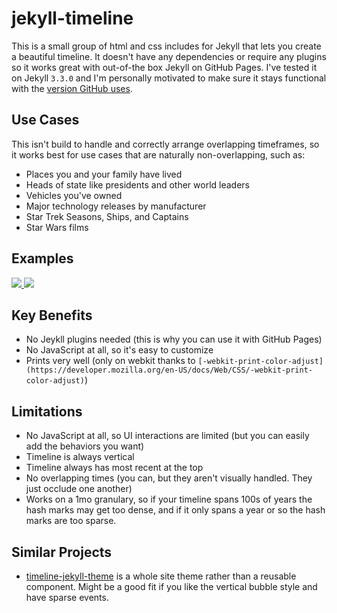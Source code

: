 # jekyll-timeline

This is a small group of html and css includes for Jekyll that lets you create a beautiful timeline. It doesn't have any dependencies or require any plugins so it works great with out-of-the box Jekyll on GitHub Pages. I've tested it on Jekyll `3.3.0` and I'm personally motivated to make sure it stays functional with the [version GitHub uses](https://pages.github.com/versions/).

## Use Cases

This isn't build to handle and correctly arrange overlapping timeframes, so it works best for use cases that are naturally non-overlapping, such as:

* Places you and your family have lived
* Heads of state like presidents and other world leaders
* Vehicles you've owned
* Major technology releases by manufacturer
* Star Trek Seasons, Ships, and Captains
* Star Wars films

## Examples

<a href="http://simple.gy/resume/pretty">
<img src="https://cloud.githubusercontent.com/assets/548809/20337440/62388d9c-ab8e-11e6-83ba-6d3526e2f969.png"/>
</a>
<a href="http://simple.gy/siblings/">
<img src="https://cloud.githubusercontent.com/assets/548809/20337453/80be6822-ab8e-11e6-9cb1-155adf5dba15.png"/>
</a>
</p>

## Key Benefits

* No Jeykll plugins needed (this is why you can use it with GitHub Pages)
* No JavaScript at all, so it's easy to customize
* Prints very well (only on webkit thanks to `[-webkit-print-color-adjust](https://developer.mozilla.org/en-US/docs/Web/CSS/-webkit-print-color-adjust)`)

## Limitations

* No JavaScript at all, so UI interactions are limited (but you can easily add the behaviors you want)
* Timeline is always vertical
* Timeline always has most recent at the top
* No overlapping times (you can, but they aren't visually handled. They just occlude one another)
* Works on a 1mo granulary, so if your timeline spans 100s of years the hash marks may get too dense, and if it only spans a year or so the hash marks are too sparse. 

## Similar Projects

* [timeline-jekyll-theme](https://github.com/kirbyt/timeline-jekyll-theme) is a whole site theme rather than a reusable component. Might be a good fit if you like the vertical bubble style and have sparse events.

